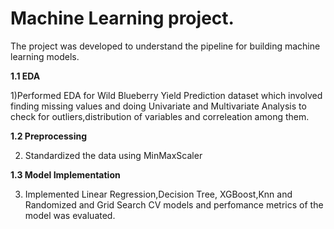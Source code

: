 # Machine Learning project.

The project was developed to understand the pipeline for building machine learning models. 


**1.1 EDA**

1)Performed EDA for Wild Blueberry Yield Prediction dataset which involved finding missing values and doing Univariate and Multivariate Analysis to check for outliers,distribution of variables and correleation among them.

**1.2 Preprocessing**

2) Standardized the data using MinMaxScaler

**1.3 Model Implementation**

3) Implemented Linear Regression,Decision Tree, XGBoost,Knn and Randomized and Grid Search CV models and perfomance metrics of the model was evaluated. 
